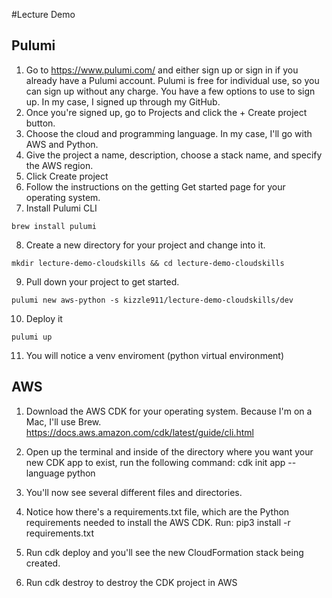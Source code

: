 #Lecture Demo

## Pulumi

1. Go to https://www.pulumi.com/ and either sign up or sign in if you already have a Pulumi account. Pulumi is free for individual use, so you can sign up without any charge. You have a few options to use to sign up. In my case, I signed up through my GitHub.
2. Once you're signed up, go to Projects and click the + Create project button.
3. Choose the cloud and programming language. In my case, I'll go with AWS and Python.
4. Give the project a name, description, choose a stack name, and specify the AWS region.
5. Click Create project
6. Follow the instructions on the getting Get started page for your operating system.
7. Install Pulumi CLI
```
brew install pulumi
```

8. Create a new directory for your project and change into it.
```
mkdir lecture-demo-cloudskills && cd lecture-demo-cloudskills
```
9.  Pull down your project to get started.
```
pulumi new aws-python -s kizzle911/lecture-demo-cloudskills/dev
```
10. Deploy it
```
pulumi up
```

11. You will notice a venv enviroment (python virtual environment)


## AWS
1. Download the AWS CDK for your operating system. Because I'm on a Mac, I'll use Brew. https://docs.aws.amazon.com/cdk/latest/guide/cli.html

2. Open up the terminal and inside of the directory where you want your new CDK app to exist, run the following command: cdk init app --language python

3. You'll now see several different files and directories.

4. Notice how there's a requirements.txt file, which are the Python requirements needed to install the AWS CDK. Run: pip3 install -r requirements.txt

5. Run cdk deploy and you'll see the new CloudFormation stack being created.

6. Run cdk destroy to destroy the CDK project in AWS